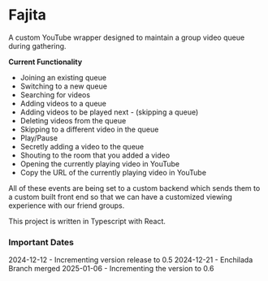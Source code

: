 # Fajita
A custom YouTube wrapper designed to maintain a group video queue during gathering.

**Current Functionality**
- Joining an existing queue
- Switching to a new queue
- Searching for videos
- Adding videos to a queue
- Adding videos to be played next - (skipping a queue)
- Deleting videos from the queue
- Skipping to a different video in the queue
- Play/Pause
- Secretly adding a video to the queue
- Shouting to the room that you added a video
- Opening the currently playing video in YouTube
- Copy the URL of the currently playing video in YouTube

All of these events are being set to a custom backend which sends them to a custom built front end so that we can have a customized viewing experience with our friend groups.

This project is written in Typescript with React.

### Important Dates
2024-12-12 - Incrementing version release to 0.5
2024-12-21 - Enchilada Branch merged
2025-01-06 - Incrementing the version to 0.6